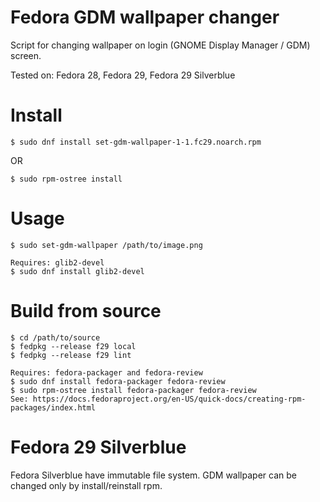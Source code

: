 # Fedora GDM wallpaper changer
Script for changing wallpaper on login (GNOME Display Manager / GDM) screen.

Tested on:
Fedora 28, Fedora 29, Fedora 29 Silverblue

# Install
```shell
$ sudo dnf install set-gdm-wallpaper-1-1.fc29.noarch.rpm
```

OR
```shell
$ sudo rpm-ostree install
```

# Usage
```shell
$ sudo set-gdm-wallpaper /path/to/image.png

Requires: glib2-devel
$ sudo dnf install glib2-devel
```

# Build from source
```shell
$ cd /path/to/source
$ fedpkg --release f29 local
$ fedpkg --release f29 lint

Requires: fedora-packager and fedora-review
$ sudo dnf install fedora-packager fedora-review
$ sudo rpm-ostree install fedora-packager fedora-review
See: https://docs.fedoraproject.org/en-US/quick-docs/creating-rpm-packages/index.html
```

# Fedora 29 Silverblue
Fedora Silverblue have immutable file system. GDM wallpaper can be changed only by install/reinstall rpm.

